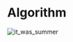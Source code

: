 # Algorithm

![it_was_summer](https://github.com/Sososoy/Algorithm/assets/87933620/11cbf4ed-fcda-4b0b-a156-b00f886df22c)
